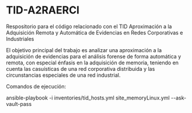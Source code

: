 # TID-A2RAERCI
Respositorio para el código relacionado con el TID Aproximación a la Adquisición Remota y Automática de Evidencias en Redes Corporativas e Industriales

El objetivo principal del trabajo es analizar una aproximación a la adquisición de evidencias para el análisis forense de forma automática y remota, con especial énfasis en la adquisición de memoria, teniendo en cuenta las casuísticas de una red corporativa distribuida y las circunstancias especiales de una red industrial.

Comandos de ejecución:

ansible-playbook -i inventories/tid_hosts.yml site_memoryLinux.yml --ask-vault-pass

